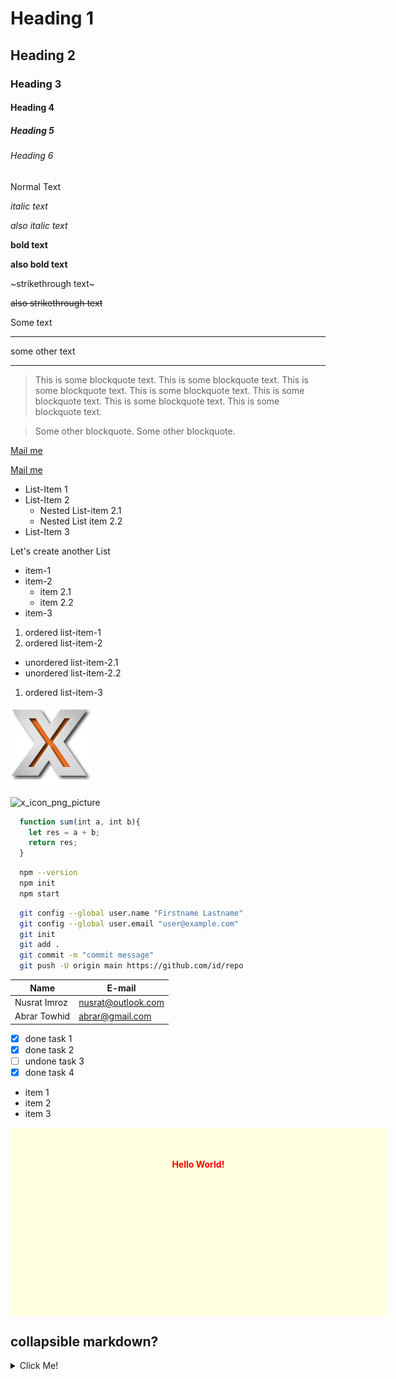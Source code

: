 <!-------------------- Heading ---------------------------->
# Heading 1
## Heading 2
### Heading 3
#### Heading 4
##### Heading 5
###### Heading 6  

<!------------------- Text formatting --------------------->

<!-- normal text  -->
Normal Text
<!-- italic text  -->
*italic text*

_also italic text_
<!-- bold text  -->
**bold text**

__also bold text__

<!-- strike through text  -->
~strikethrough text~

~~also strikethrough text~~

<!---------------------- Horizontal Rule  ------------------------>
Some text

---

some other text
___

<!-------------------------- Blockquotes ------------------------->

> This is some blockquote text. This is some blockquote text. This is some blockquote text. This is some blockquote text. This is some blockquote text. This is some blockquote text. This is some blockquote text.

> Some other blockquote. Some other blockquote.

<!-------------------------- Links ------------------------->
[Mail me](mailto:avenshafeez@yahoo.com)

[Mail me](mailto:avenshafeez@yahoo.com "click here to mail me")

<!------------------------------ Lists  ------------------------------>

<!-- unordered list  -->
- List-Item 1
- List-Item 2
  - Nested List-item 2.1
  - Nested List item 2.2
- List-Item 3

Let's create another List

* item-1
* item-2
  * item 2.1
  * item 2.2
* item-3

<!-- ordered list  -->
1. ordered list-item-1
1. ordered list-item-2
  - unordered list-item-2.1
  - unordered list-item-2.2
1. ordered list-item-3

<!------------------------------ Images  ---------------------------->
![x_icon_png_picture](https://github.com/shanto097/markdown-/blob/main/x_icon.png)

![x_icon_png_picture](./x_icon.png "x icon")


<!----------------------- Github specific styles  ----------------------->

<!-- code blocks  -->

```javascript
  function sum(int a, int b){
    let res = a + b;
    return res;
  }
```

```bash
  npm --version
  npm init
  npm start
```

```bash
  git config --global user.name "Firstname Lastname"
  git config --global user.email "user@example.com"
  git init
  git add .
  git commit -m "commit message"
  git push -U origin main https://github.com/id/repo
```

<!-- table  -->

| Name | E-mail |
| --- | --- |
| Nusrat Imroz | nusrat@outlook.com |
| Abrar Towhid | abrar@gmail.com |

<!-- task list  -->

* [x] done task 1
* [x] done task 2
* [ ] undone task 3
* [x] done task 4

<!-- html element test   -->

<ul>
  <li>item 1</li>
  <li>item 2</li>
  <li>item 3</li>
</ul>


<div style="height: 200px; width: 500px; background: #ffd; margin: 0 auto; color: #f00; font-weight: bold; text-align: center; padding: 10%;">Hello World!</div>


<!-- collapsible  -->

## collapsible markdown?

<details><summary>Click Me!</summary>

#### yes. even hide the code blocks

```python
  def sum(a, b):
    return a+b
```

</details>
